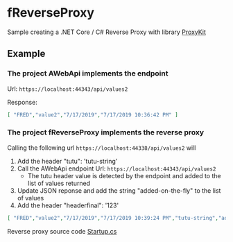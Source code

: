 # fReverseProxy
Sample creating a .NET Core / C# Reverse Proxy with library [ProxyKit](https://github.com/damianh/ProxyKit)

## Example

### The project AWebApi implements the endpoint
Url: `https://localhost:44343/api/values2`

Response:
```JSON
[ "FRED","value2","7/17/2019","7/17/2019 10:36:42 PM" ]
```

### The project fReverseProxy implements the reverse proxy
Calling the following url `https://localhost:44338/api/values2` will 
1. Add the header "tutu": 'tutu-string'
1. Call the AWebApi endpoint Url: `https://localhost:44343/api/values2`
    - The tutu header value is detected by the endpoint and added to the list of values returned
1. Update JSON reponse and add the string "added-on-the-fly" to the list of values
1. Add the header "headerfinal": '123'

```JSON
[ "FRED","value2","7/17/2019","7/17/2019 10:39:24 PM","tutu-string","added-on-the-fly" ] 
```

Reverse proxy source code [Startup.cs](fReverseProxy/Startup.cs)